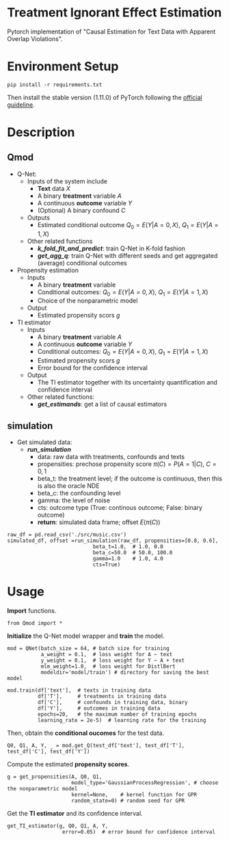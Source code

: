 # Treatment Ignorant Effect Estimation
Pytorch implementation of "Causal Estimation for Text Data with Apparent Overlap Violations".

# Environment Setup
```
pip install -r requirements.txt
```
Then install the stable version (1.11.0) of PyTorch following the [official guideline](https://pytorch.org/get-started/locally/).

# Description
## Qmod
* Q-Net:
  * Inputs of the system include
    * **Text** data $X$
    * A binary **treatment** variable $A$
    * A continuous **outcome** variable $Y$
    * (Optional) A binary confound $C$
  * Outputs
    * Estimated conditional outcome $Q_0=E(Y|A=0,X)$, $Q_1=E(Y|A=1,X)$
  * Other related functions
    * ***k_fold_fit_and_predict***: train Q-Net in K-fold fashion
    * ***get_agg_q***: train Q-Net with different seeds and get aggregated (average) conditional outcomes
* Propensity estimation
  * Inputs
    * A binary **treatment** variable
    * Conditional outcomes: $Q_0=E(Y|A=0,X)$, $Q_1=E(Y|A=1,X)$
    * Choice of the nonparametric model
  * Output
    * Estimated propensity scors $g$
* TI estimator
  * Inputs
    * A binary **treatment** variable $A$
    * A continuous **outcome** variable $Y$
    * Conditional outcomes: $Q_0=E(Y|A=0,X)$, $Q_1=E(Y|A=1,X)$
    * Estimated propensity scors $g$
    * Error bound for the confidence interval
  * Output
    * The TI estimator together with its uncertainty quantification and confidence interval
  * Other related functions: 
    * ***get_estimands***: get a list of causal estimators

## simulation
* Get simulated data:
  * ***run_simulation***
    * data: raw data with treatments, confounds and texts
    * propensities: prechose propensity score $\pi(C)=P(A=1|C),\ C=0,1$
    * beta_t: the treatment level; if the outcome is continuous, then this is also the oracle NDE
    * beta_c: the confounding level
    * gamma: the level of noise
    * cts: outcome type (True: continous outcome; False: binary outcome)
    * **return**: simulated data frame; offset $E\left(\pi(C)\right)$

```
raw_df = pd.read_csv('./src/music.csv')
simulated_df, offset =run_simulation(raw_df, propensities=[0.8, 0.6], 
                            beta_t=1.0,  # 1.0, 0.0
                            beta_c=50.0  # 50.0, 100.0
                            gamma=1.0    # 1.0, 4.0
                            cts=True)  
```

# Usage

**Import** functions.

```
from Qmod import *
```

**Initialize** the Q-Net model wrapper and **train** the model.
```
mod = QNet(batch_size = 64, # batch size for training
           a_weight = 0.1,  # loss weight for A ~ text
           y_weight = 0.1,  # loss weight for Y ~ A + text
           mlm_weight=1.0,  # loss weight for DistlBert
           modeldir='model/train') # directory for saving the best model
           
mod.train(df['text'],  # texts in training data
          df['T'],     # treatments in training data
          df['C'],     # confounds in training data, binary
          df['Y'],     # outcomes in training data
          epochs=20,   # the maximum number of training epochs
          learning_rate = 2e-5)  # learning rate for the training
```

Then, obtain the **conditional oucomes** for the test data.
```
Q0, Q1, A, Y, _ = mod.get_Q(test_df['text'], test_df['T'], test_df['C'], test_df['Y'])
```

Compute the estimated **propensity scores**.

```
g = get_propensities(A, Q0, Q1, 
                     model_type='GaussianProcessRegression', # choose the nonparametric model
                     kernel=None,    # kernel function for GPR
                     random_state=0) # random seed for GPR 
```

Get the **TI estimator** and its confidence interval.
```
get_TI_estimator(g, Q0, Q1, A, Y, 
                  error=0.05)  # error bound for confidence interval
```

